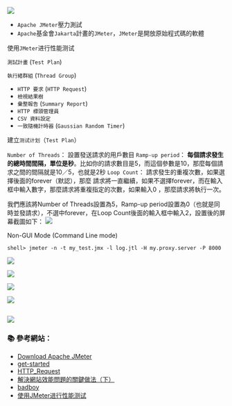 ![](http://jmeter.apache.org/images/logo.svg)

- `Apache JMeter`壓力測試
- `Apache`基金會`Jakarta`計畫的`JMeter`，`JMeter`是開放原始程式碼的軟體


使用`JMeter`进行性能测试

`測試計畫` (`Test Plan`)

`執行緒群組` (`Thread Group`)
- `HTTP 要求` (`HTTP Request`)
- `檢視結果樹`
- `彙整報告` (`Summary Report`)
- `HTTP 標頭管理員`
- `CSV 資料設定`
- `一致隨機計時器` (`Gaussian Random Timer`)
    

建立`测试计划`（`Test Plan`）

`Number of Threads`： 設置發送請求的用戶數目
`Ramp-up period`： **每個請求發生的總時間間隔，單位是秒**。比如你的請求數目是5，而這個參數是10，那麼每個請求之間的間隔就是10／5，也就是2秒
`Loop Count`： 請求發生的重複次數，如果選擇後面的forever（默認），那麼 請求將一直繼續，如果不選擇forever，而在輸入框中輸入數字，那麼請求將重複指定的次數，如果輸入0 ，那麼請求將執行一次。


我們應該將Number of Threads設置為5，Ramp-up period設置為0（也就是同時並發請求），不選中forever，在Loop Count後面的輸入框中輸入2，設置後的屏幕截圖如下：
![](https://www.ibm.com/developerworks/cn/java/l-jmeter/images/image003.png)





Non-GUI Mode (Command Line mode)
```console
shell> jmeter -n -t my_test.jmx -l log.jtl -H my.proxy.server -P 8000
```

![](http://jmeter.apache.org/images/screenshots/template_menu.png)

![](http://jmeter.apache.org/images/screenshots/http-request.png)

![](http://jmeter.apache.org/images/screenshots/http-request-advanced-tab.png)

![](http://jmeter.apache.org/images/screenshots/timers/gauss_random_timer.png)

![](http://www.badboy.com.au/static/images/fsscreenshot.png)
---

### :books: 參考網站：
- [Download Apache JMeter](https://jmeter.apache.org/download_jmeter.cgi)
- [get-started](http://jmeter.apache.org/usermanual/get-started.html)
- [HTTP_Request](http://jmeter.apache.org/usermanual/component_reference.html#HTTP_Request)
- [解決網站效能問題的關鍵做法（下）](http://www.ithome.com.tw/voice/91536)
- [badboy](http://www.badboy.com.au/)
- [使用JMeter进行性能测试](https://www.ibm.com/developerworks/cn/java/l-jmeter/)